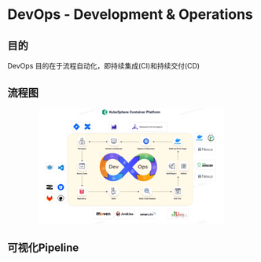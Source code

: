 # DevOps - Development & Operations

## 目的
DevOps 目的在于流程自动化，即持续集成(CI)和持续交付(CD)

## 流程图
<img style="width:75%; margin-left:12.5%" alt="game gif" src="../../assets/images/cloud-native/devops/process.png"/>

## 可视化Pipeline
